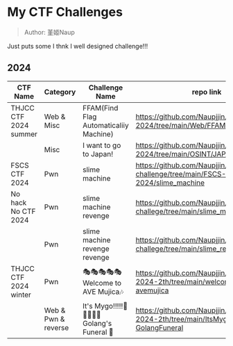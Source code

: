 # My CTF Challenges
> Author: 堇姬Naup

Just puts some I thnk I well designed challenge!!! 
## 2024
| CTF Name | Category | Challenge Name | repo link |
| - | - | - | - |
| THJCC CTF 2024 summer | Web & Misc | FFAM(Find Flag Automaticaliiy Machine) | https://github.com/Naupjjin/THJCC-CTF-2024/tree/main/Web/FFAM |
| | Misc | I want to go to Japan! | https://github.com/Naupjjin/THJCC-CTF-2024/tree/main/OSINT/JAPAN |
| FSCS CTF 2024 | Pwn | slime machine | https://github.com/Naupjjin/My-CTF-challenge/tree/main/FSCS-CTF-2024/slime_machine |
| No hack No CTF 2024 | Pwn | slime machine revenge | https://github.com/Naupjjin/NHNC-CTF-challege/tree/main/slime_machine_revenge |
| | Pwn | slime machine revenge revenge | https://github.com/Naupjjin/NHNC-CTF-challege/tree/main/slime_revenge_revenge |
| THJCC CTF 2024 winter | Pwn | 🎭🎭🎭🎭🎭Welcome to AVE Mujica🎶  | https://github.com/Naupjjin/THJCC-CTF-2024-2th/tree/main/welcome-to-avemujica |
| | Web & Pwn & reverse | It's Mygo!!!!!🎤🎸🎸🥁🎸 Golang's Funeral 🎹 | https://github.com/Naupjjin/THJCC-CTF-2024-2th/tree/main/ItsMygo-GolangFuneral |
